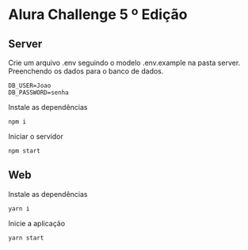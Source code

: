 # Alura Challenge 5 º Edição

## Server
Crie um arquivo .env seguindo o modelo .env.example na pasta server. Preenchendo os dados para o banco de dados.
```
DB_USER=Joao
DB_PASSWORD=senha
```
Instale as dependências
```
npm i
```
Iniciar o servidor
```
npm start
```

## Web
Instale as dependências
```
yarn i
```
Inicie a aplicação
```
yarn start
```